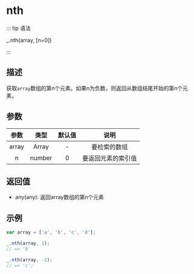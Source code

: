 # nth

::: tip 语法

_.nth(array, [n=0])

:::

## 描述

获取`array`数组的第n个元素。如果n为负数，则返回从数组结尾开始的第n个元素。

## 参数

| 参数  |  类型  | 默认值 |        说明        |
| :---: | :----: | :----: | :----------------: |
| array | Array  |   -    |    要检索的数组    |
|   n   | number |   0    | 要返回元素的索引值 |

## 返回值

+ any(any): 返回array数组的第n个元素

## 示例

```js
var array = ['a', 'b', 'c', 'd'];

_.nth(array, 1);
// => 'b'

_.nth(array, -2);
// => 'c';
```
